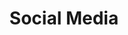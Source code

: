 ---
# This topic lives at
# https://digital.gov/topics/social-media

slug: "social-media"

# Topic Title
title: "Social Media"

# description — keep it short and clear
summary: "Making government more efficient, more open."


# Weight
weight: 2

# For more information on managing topics,
# see https://github.com/GSA/digitalgov.gov/wiki
---